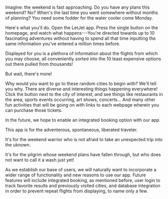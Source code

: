 Imagine: the weekend is fast approaching. Do you have any plans this weekend? No? When's the last time you went somewhere without months of planning? You need some fodder for the water cooler come Monday.

Here's what you'll do. Open the LetJet app. Press the single button on the homepage, and watch what happens---You're directed towards up to 10 fascinating adventures without having to spend all that time inputting the same information you've entered a million times before.

Displayed for you is a plethora of information about the flights from which you may choose, all conveniently sorted into the 10 least expensive options out there pulled from thousands!

But wait, there's more!

Why would you want to go to these random cities to begin with? We'll tell you why. There are diverse and interesting things happening everywhere! Click the button next to the city of interest, and see things like restaurants in the area, sports events occurring, art shows, concerts... And many other fun activities that will be going on with links to each webpage wherein you can purchase those tickets.

In the future, we hope to enable an integrated booking option with our app. 

This app is for the adventerous, spontaneous, liberated traveler.

It's for the weekend warrior who is not afraid to take an unexpected trip into the uknown.

It's for the pilgrim whose weekend plans have fallen through, but who does not want to call it a wash just yet!

As we establish our base of users, we will naturally want to incorporate a wider range of functionality and new reasons to use our app. Future features will include integrated booking, as mentioned before, user login to track favorite results and previously visited cities, and database integration in order to prevent repeat flights from displaying, to name only a few. 


